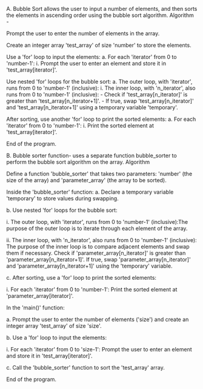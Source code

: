 A. Bubble Sort allows the user to input a number of elements, and then sorts the elements in ascending order using the bubble sort algorithm. Algorithm -

Prompt the user to enter the number of elements in the array.

Create an integer array 'test_array' of size 'number' to store the elements.

Use a 'for' loop to input the elements: a. For each 'iterator' from 0 to 'number-1': i. Prompt the user to enter an element and store it in 'test_array[iterator]'.

Use nested 'for' loops for the bubble sort: a. The outer loop, with 'iterator', runs from 0 to 'number-1' (inclusive): i. The inner loop, with 'n_iterator', also runs from 0 to 'number-1' (inclusive): - Check if 'test_array[n_iterator]' is greater than 'test_array[n_iterator+1]'. - If true, swap 'test_array[n_iterator]' and 'test_array[n_iterator+1]' using a temporary variable 'temporary'.

After sorting, use another 'for' loop to print the sorted elements: a. For each 'iterator' from 0 to 'number-1': i. Print the sorted element at 'test_array[iterator]'.

End of the program.

B. Bubble sorter function- uses a separate function bubble_sorter to perform the bubble sort algorithm on the array. Algorithm

Define a function 'bubble_sorter' that takes two parameters: 'number' (the size of the array) and 'parameter_array' (the array to be sorted).

Inside the 'bubble_sorter' function: a. Declare a temporary variable 'temporary' to store values during swapping.

b. Use nested 'for' loops for the bubble sort:

i. The outer loop, with 'iterator', runs from 0 to 'number-1' (inclusive):The purpose of the outer loop is to iterate through each element of the array.

ii. The inner loop, with 'n_iterator', also runs from 0 to 'number-1' (inclusive): The purpose of the inner loop is to compare adjacent elements and swap them if necessary. Check if 'parameter_array[n_iterator]' is greater than 'parameter_array[n_iterator+1]'. If true, swap 'parameter_array[n_iterator]' and 'parameter_array[n_iterator+1]' using the 'temporary' variable.

c. After sorting, use a 'for' loop to print the sorted elements:

i. For each 'iterator' from 0 to 'number-1': Print the sorted element at 'parameter_array[iterator]'.

In the 'main()' function:

a. Prompt the user to enter the number of elements ('size') and create an integer array 'test_array' of size 'size'.

b. Use a 'for' loop to input the elements:

i. For each 'iterator' from 0 to 'size-1': Prompt the user to enter an element and store it in 'test_array[iterator]'.

c. Call the 'bubble_sorter' function to sort the 'test_array' array.

End of the program.
